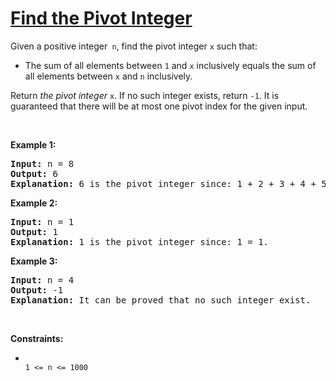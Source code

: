 # [Find the Pivot Integer](https://leetcode.com/problems/find-the-pivot-integer/)
<p>Given a positive integer<code> n</code>, find the pivot integer <code>x</code> such that:</p>

<ul><li>The sum of all elements between <code>1</code> and <code>x</code> inclusively equals the sum of all elements between <code>x</code> and <code>n</code> inclusively.</li></ul>

<p>Return <em>the pivot integer</em> <code>x</code>. If no such integer exists, return <code>-1</code>. It is guaranteed that there will be at most one pivot index for the given input.</p>


<p>&nbsp;</p>
<p><strong class="example">Example 1:</strong></p>

<pre><strong>Input:</strong> n = 8
<strong>Output:</strong> 6
<strong>Explanation:</strong> 6 is the pivot integer since: 1 + 2 + 3 + 4 + 5 + 6 = 6 + 7 + 8 = 21.
</pre>

<p><strong class="example">Example 2:</strong></p>

<pre><strong>Input:</strong> n = 1
<strong>Output:</strong> 1
<strong>Explanation:</strong> 1 is the pivot integer since: 1 = 1.
</pre>

<p><strong class="example">Example 3:</strong></p>

<pre><strong>Input:</strong> n = 4
<strong>Output:</strong> -1
<strong>Explanation:</strong> It can be proved that no such integer exist.
</pre>

<p>&nbsp;</p>
<p><strong>Constraints:</strong></p>

<ul>
<li><code>
1 <= n <= 1000</code></li>
</ul>